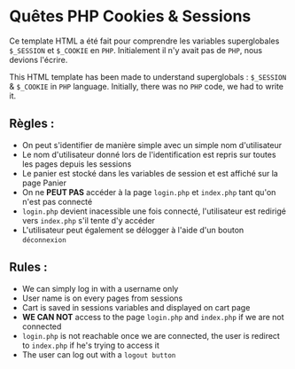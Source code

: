 # Quêtes  PHP Cookies & Sessions

Ce template HTML a été fait pour comprendre les variables superglobales `$_SESSION` et `$_COOKIE` en `PHP`.
Initialement il n'y avait pas de `PHP`, nous devions l'écrire.

This HTML template has been made to understand superglobals : `$_SESSION` & `$_COOKIE` in `PHP` language.
Initially, there was no `PHP` code, we had to write it.

## Règles :
- On peut s'identifier de manière simple avec un simple nom d'utilisateur
- Le nom d'utilisateur donné lors de l'identification est repris sur toutes les pages depuis les sessions
- Le panier est stocké dans les variables de session et est affiché sur la page Panier
- On ne **PEUT PAS** accéder à la page `login.php` et `index.php` tant qu'on n'est pas connecté 
- `login.php` devient inacessible une fois connecté, l'utilisateur est redirigé vers `index.php` s'il tente d'y accéder
- L'utilisateur peut également se délogger à l'aide d'un bouton `déconnexion` 

## Rules :
- We can simply log in with a username only
- User name is on every pages from sessions
- Cart is saved in sessions variables and displayed on cart page
- **WE CAN NOT** access to the page `login.php` and `index.php` if we are not connected 
- `login.php` is not reachable once we are connected, the user is redirect to `index.php` if he's trying to access it
- The user can log out with a `logout button` 

